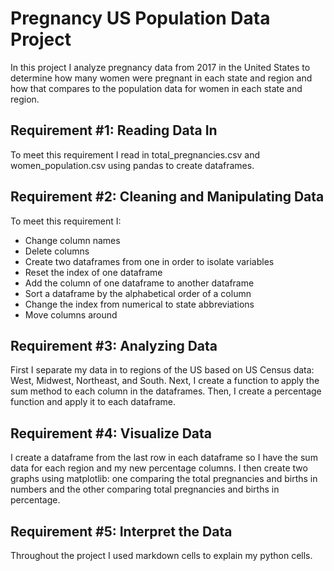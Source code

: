 # Pregnancy US Population Data Project

In this project I analyze pregnancy data from 2017 in the United States to determine how many women were pregnant in each state and region and how that compares to the population data for women in each state and region.


## Requirement #1: Reading Data In

To meet this requirement I read in total_pregnancies.csv and women_population.csv using pandas to create dataframes.


## Requirement #2: Cleaning and Manipulating Data

To meet this requirement I:
* Change column names
* Delete columns
* Create two dataframes from one in order to isolate variables
* Reset the index of one dataframe
* Add the column of one dataframe to another dataframe
* Sort a dataframe by the alphabetical order of a column
* Change the index from numerical to state abbreviations
* Move columns around


## Requirement #3: Analyzing Data

First I separate my data in to regions of the US based on US Census data: West, Midwest, Northeast, and South. Next, I create a function to apply the sum method to each column in the dataframes. Then, I create a percentage function and apply it to each dataframe.


## Requirement #4: Visualize Data

I create a dataframe from the last row in each dataframe so I have the sum data for each region and my new percentage columns. I then create two graphs using matplotlib: one comparing the total pregnancies and births in numbers and the other comparing total pregnancies and births in percentage.


## Requirement #5: Interpret the Data

Throughout the project I used markdown cells to explain my python cells.